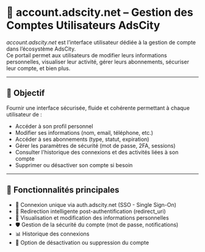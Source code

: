 # 👤 account.adscity.net – Gestion des Comptes Utilisateurs AdsCity

*account.adscity.net* est l’interface utilisateur dédiée à la gestion de compte dans l’écosystème AdsCity.  
Ce portail permet aux utilisateurs de modifier leurs informations personnelles, visualiser leur activité, gérer leurs abonnements, sécuriser leur compte, et bien plus.

---

## 🎯 Objectif

Fournir une interface sécurisée, fluide et cohérente permettant à chaque utilisateur de :

- Accéder à son profil personnel
- Modifier ses informations (nom, email, téléphone, etc.)
- Accéder à ses abonnements (type, statut, expiration)
- Gérer les paramètres de sécurité (mot de passe, 2FA, sessions)
- Consulter l'historique des connexions et des activités liées à son compte
- Supprimer ou désactiver son compte si besoin

---

## 🔐 Fonctionnalités principales

- 🔑 Connexion unique via auth.adscity.net (SSO - Single Sign-On)
- 🔄 Redirection intelligente post-authentification (redirect_uri)
- 🧾 Visualisation et modification des informations personnelles
- 🛡 Gestion de la sécurité du compte (mot de passe, notifications)
- 📊 Historique des connexions
- 🚫 Option de désactivation ou suppression du compte
